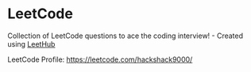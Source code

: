 # LeetCode
Collection of LeetCode questions to ace the coding interview! - Created using [LeetHub](https://github.com/QasimWani/LeetHub)


LeetCode Profile: https://leetcode.com/hackshack9000/

